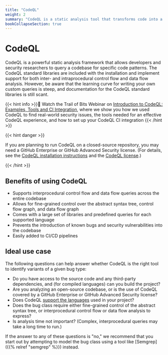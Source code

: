 ```yaml
---
title: "CodeQL"
weight: 2
summary: "CodeQL is a static analysis tool that transforms code into a relational database, and provides a custom declarative language to query this database."
bookCollapseSection: true
---
```


# CodeQL

CodeQL is a powerful static analysis framework that allows developers and
security researchers to query a codebase for specific code patterns. The
CodeQL standard libraries are included with the installation and implement
support for both inter- and intraprocedural control flow and data flow analysis.
However, be aware that the learning curve for writing your own custom queries
is steep, and documentation for the CodeQL standard libraries is still scant.

{{< hint info >}}🎥 Watch the Trail of Bits Webinar on
[Introduction to CodeQL: Examples, Tools and CI Integration](https://www.youtube.com/watch?v=rQRlnUQPXDw),
where we show you how we used CodeQL to find real-world security issues, 
the tools needed for an effective CodeQL experience, and how to set up your CodeQL CI integration
{{< /hint >}}

{{< hint danger >}}

If you are planning to run CodeQL on a closed-source repository, you may need
a GitHub Enterprise or GitHub Advanced Security license. (For details, see the
[CodeQL installation instructions](https://docs.github.com/en/code-security/codeql-cli/getting-started-with-the-codeql-cli/setting-up-the-codeql-cli#1-download-the-codeql-cli-zip-package)
and the
[CodeQL license](https://github.com/github/codeql-cli-binaries/blob/main/LICENSE.md).)

{{< /hint >}}

## Benefits of using CodeQL

- Supports interprocedural control flow and data flow queries across the entire
  codebase
- Allows for fine-grained control over the abstract syntax tree, control flow
  graph, and data flow graph
- Comes with a large set of libraries and predefined queries for each supported
  language
- Prevents the introduction of known bugs and security vulnerabilities into the
  codebase
- Easily added to CI/CD pipelines

## Ideal use case

The following questions can help answer whether CodeQL is the right tool to
identify variants of a given bug type:

- Do you have access to the source code and any third-party dependencies, and
  (for compiled languages) can you build the project?
- Are you analyzing an open-source codebase, or is the use of CodeQL covered by
  a GitHub Enterprise or GitHub Advanced Security license?
- Does CodeQL [support the languages](https://codeql.github.com/docs/codeql-overview/supported-languages-and-frameworks)
  used in your project?
- Does the bug class require either fine-grained control of the abstract syntax
  tree, or interprocedural control flow or data flow analysis to express?
- Is analysis time not important? (Complex, interprocedural queries may
  take a long time to run.)

If the answer to any of these questions is "no," we recommend that you start
out by attempting to model the bug class using a tool like [Semgrep]({{% relref
"semgrep" %}}) instead.
